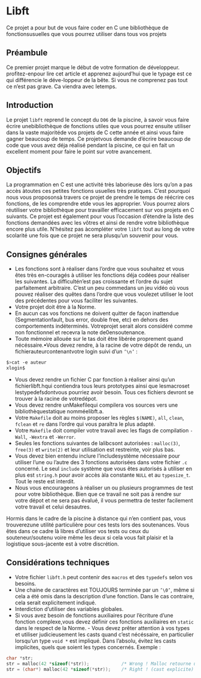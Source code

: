 # Libft
Ce projet a pour but de vous faire coder en C une bibliothèque de fonctionsusuelles que vous pourrez utiliser dans tous vos projets

## Préambule
Ce premier projet marque le début de votre formation de développeur. profitez-enpour lire cet article et apprenez aujourd’hui que le typage est ce qui différencie le déve-loppeur de la bête. Si vous ne comprenez pas tout ce n’est pas grave. Ca viendra avec letemps.

## Introduction
Le projet `libft` reprend le concept du `D06` de la piscine, à savoir vous faire écrire unebibliothèque de fonctions utiles que vous pourrez ensuite utiliser dans la vaste majoritéde vos projets de C cette année et ainsi vous faire gagner beaucoup de temps. Ce projetvous demande d’écrire beaucoup de code que vous avez déja réalisé pendant la piscine, ce qui en fait un excellent moment pour faire le point sur votre avancement.

## Objectifs
La programmation en C est une activité très laborieuse dès lors qu’on a pas accès àtoutes ces petites fonctions usuelles très pratiques. C’est pourquoi nous vous proposonsà travers ce projet de prendre le temps de réécrire ces fonctions, de les comprendre etde vous les approprier. Vous pourrez alors réutiliser votre bibliothèque pour travailler efficacement sur vos projets en C suivants. Ce projet est également pour vous l’occasion d’étendre la liste des fonctions demandées avec les vôtres et ainsi de rendre votre bibliothèque encore plus utile. N’hésitez pas àcompléter votre `libft` tout au long de votre scolarité une fois que ce projet ne sera plusqu’un souvenir pour vous.

## Consignes générales
- Les fonctions sont à réaliser dans l’ordre que vous souhaitez et vous êtes très en-couragés à utiliser les fonctions déja codées pour réaliser les suivantes. La difficultén’est pas croissante et l’ordre du sujet parfaitement arbitraire. C’est un peu commedans un jeu vidéo où vous pouvez réaliser des quêtes dans l’ordre que vous voulezet utiliser le loot des précédentes pour vous faciliter les suivantes.
- Votre projet doit être à la Norme.
- En aucun cas vos fonctions ne doivent quitter de façon inattendue (Segmentationfault, bus error, double free, etc) en dehors des comportements indéterminés. Votreprojet serait alors considéré comme non fonctionnel et recevra la note de0ensoutenance.
- Toute mémoire allouée sur le tas doit être libérée proprement quand nécéssaire.•Vous devez rendre, à la racine de votre dépôt de rendu, un fichierauteurcontenantvotre login suivi d’un `’\n’` :
```bash
$>cat -e auteur
xlogin$
```
- Vous devez rendre un fichier C par fonction à réaliser ainsi qu’un fichierlibft.hqui contiendra tous leurs prototypes ainsi que lesmacroset lestypedefsdontvous pourriez avoir besoin. Tous ces fichiers devront se trouver à la racine de votredépot.
- Vous devez rendre unMakefilequi compilera vos sources vers une bibliothèquestatique nomméelibft.a.
- Votre `Makefile` doit au moins proposer les règles `$(NAME)`, `all`, `clean`, `fclean` et `re` dans l’ordre qui vous paraîtra le plus adapté.
- Votre `Makefile` doit compiler votre travail avec les flags de compilation `-Wall`, `-Wextra` et `-Werror`.
- Seules les fonctions suivantes de lalibcsont autorisées : `malloc(3)`, `free(3)` et `write(2)` et leur utilisation est restreinte, voir plus bas.
- Vous devez bien entendu inclure l’includesystème nécessaire pour utiliser l’une ou l’autre des 3 fonctions autorisées dans votre fichier `.c` concerné. Le seul `include` système que vous êtes autorisés à utiliser en plus est `string.h` pour avoir accès àla constante `NULL` et au `typesize_t`. Tout le reste est interdit.
- Nous vous encourageons à réaliser un ou plusieurs programmes de test pour votre bibliothèque. Bien que ce travail ne soit pas à rendre sur votre dépot et ne sera pas évalué, il vous permettra de tester facilement votre travail et celui desautres.

Hormis dans le cadre de la piscine à distance qui n’en contient pas, vous trouverezune utilité particulière pour ces tests lors des soutenances. Vous êtes dans ce cadre là libres d’utiliser vos tests ou ceux du souteneur/soutenu voire même les deux si cela vous fait plaisir et la logistique sous-jacente est à votre discrétion.

## Considérations techniques
- Votre fichier `libft.h` peut contenir des `macros` et des `typedefs` selon vos besoins.
- Une chaine de caractères est TOUJOURS terminée par un `’\0’`, même si cela a été omis dans la description d’une fonction. Dans le cas contraire, cela serait explicitement indiqué.
- Interdiction d’utiliser des variables globales.
- Si vous avez besoin de fonctions auxiliaires pour l’écriture d’une fonction complexe,vous devez définir ces fonctions auxiliaires en `static` dans le respect de la Norme. - Vous devez prêter attention à vos types et utiliser judicieusement les casts quand c’est nécéssaire, en particulier lorsqu’un type `void *` est impliqué. Dans l’absolu, évitez les casts implicites, quels que soient les types concernés. Exemple :
```c
char *str;
str = malloc(42 *sizeof(*str));            /* Wrong ! Malloc retourne un void * (cast implicite) */
str = (char*) malloc(42 *sizeof(*str));    /* Right ! (cast explicite) *
```
